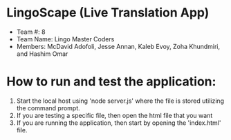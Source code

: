 # LingoScape (Live Translation App) 
- Team #: 8
- Team Name: Lingo Master Coders
- Members: McDavid Adofoli, Jesse Annan, Kaleb Evoy, Zoha Khundmiri, and Hashim Omar
  
# How to run and test the application:
1. Start the local host using 'node server.js' where the file is stored utilizing the command prompt.
2. If you are testing a specific file, then open the html file that you want 
3. If you are running the application, then start by opening the 'index.html' file.
